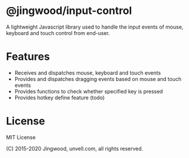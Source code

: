 
# @jingwood/input-control

A lightweight Javascript library used to handle the input events of mouse, keyboard and touch control from end-user.

# Features

- Receives and dispatches mouse, keyboard and touch events
- Provides and dispatches dragging events based on mouse and touch events
- Provides functions to check whether specified key is pressed
- Provides hotkey define feature (todo)

# License

MIT License 

(C) 2015-2020 Jingwood, unvell.com, all rights reserved.
